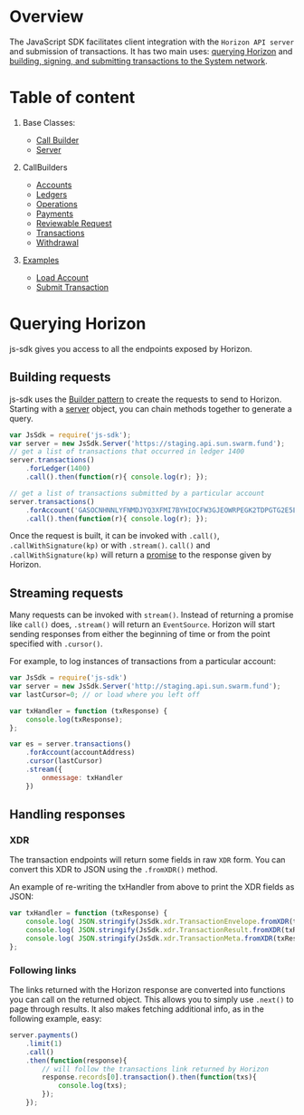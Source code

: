 # Overview

The JavaScript SDK facilitates client integration with the `Horizon API server` and submission of  transactions. It has two main uses: [querying Horizon](#querying-horizon) and [building, signing, and submitting transactions to the System network](#building-transactions).

# Table of content
1. Base Classes:
    - [Call Builder](./call_builder.md)
    - [Server](./server.md)

2. CallBuilders
    - [Accounts](./accounts.md)
    - [Ledgers](./ledgers.md)
    - [Operations](./operations.md)
    - [Payments](./payments.md)
    - [Reviewable Request](./reviewable_request.md)
    - [Transactions](./transactions.md)
    - [Withdrawal](./withdrawal.md)

5. [Examples](./examples.md)
    - [Load Account](./load_account.md)
    - [Submit Transaction](./submit_transaction.md)



# Querying Horizon
js-sdk gives you access to all the endpoints exposed by Horizon.

## Building requests
js-sdk uses the [Builder pattern](https://en.wikipedia.org/wiki/Builder_pattern) to create the requests to send
to Horizon. Starting with a [server](./api/server.md) object, you can chain methods together to generate a query.

```js
var JsSdk = require('js-sdk');
var server = new JsSdk.Server('https://staging.api.sun.swarm.fund');
// get a list of transactions that occurred in ledger 1400
server.transactions()
    .forLedger(1400)
    .call().then(function(r){ console.log(r); });

// get a list of transactions submitted by a particular account
server.transactions()
    .forAccount('GASOCNHNNLYFNMDJYQ3XFMI7BYHIOCFW3GJEOWRPEGK2TDPGTG2E5EDW')
    .call().then(function(r){ console.log(r); });
```

Once the request is built, it can be invoked with `.call()`, `.callWithSignature(kp)` or with `.stream()`. `call()` and `.callWithSignature(kp)` will return a
[promise](https://developer.mozilla.org/en-US/docs/Web/JavaScript/Reference/Global_Objects/Promise) to the response given by Horizon.

## Streaming requests
Many requests can be invoked with `stream()`. Instead of returning a promise like `call()` does, `.stream()` will return an `EventSource`.
Horizon will start sending responses from either the beginning of time or from the point specified with `.cursor()`.

For example, to log instances of transactions from a particular account:

```javascript
var JsSdk = require('js-sdk')
var server = new JsSdk.Server('http://staging.api.sun.swarm.fund');
var lastCursor=0; // or load where you left off

var txHandler = function (txResponse) {
    console.log(txResponse);
};

var es = server.transactions()
    .forAccount(accountAddress)
    .cursor(lastCursor)
    .stream({
        onmessage: txHandler
    })
```

## Handling responses
### XDR
The transaction endpoints will return some fields in raw `XDR`
form. You can convert this XDR to JSON using the `.fromXDR()` method.

An example of re-writing the txHandler from above to print the XDR fields as JSON:

```javascript
var txHandler = function (txResponse) {
    console.log( JSON.stringify(JsSdk.xdr.TransactionEnvelope.fromXDR(txResponse.envelope_xdr, 'base64')) );
    console.log( JSON.stringify(JsSdk.xdr.TransactionResult.fromXDR(txResponse.result_xdr, 'base64')) );
    console.log( JSON.stringify(JsSdk.xdr.TransactionMeta.fromXDR(txResponse.result_meta_xdr, 'base64')) );
};

```


### Following links
The links returned with the Horizon response are converted into functions you can call on the returned object.
This allows you to simply use `.next()` to page through results. It also makes fetching additional info, as in the following example, easy:

```js
server.payments()
    .limit(1)
    .call()
    .then(function(response){
        // will follow the transactions link returned by Horizon
        response.records[0].transaction().then(function(txs){
            console.log(txs);
        });
    });
```
